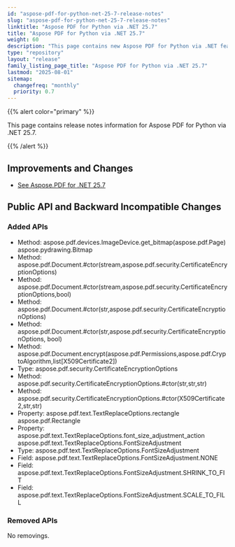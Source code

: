```yaml
---
id: "aspose-pdf-for-python-net-25-7-release-notes"
slug: "aspose-pdf-for-python-net-25-7-release-notes"
linktitle: "Aspose PDF for Python via .NET 25.7"
title: "Aspose PDF for Python via .NET 25.7"
weight: 60
description: "This page contains new Aspose PDF for Python via .NET features, enhancement, and bug fixes in 2025, version 25.7."
type: "repository"
layout: "release"
family_listing_page_title: "Aspose PDF for Python via .NET 25.7"
lastmod: "2025-08-01"
sitemap:
  changefreq: "monthly"
  priority: 0.7
---
```


{{% alert color="primary" %}}

This page contains release notes information for Aspose PDF for Python via .NET 25.7.

{{% /alert %}}

## Improvements and Changes

- [See Aspose.PDF for .NET 25.7](/pdf/net/release-notes/2025/aspose-pdf-for-net-25-7-release-notes/)

## Public API and Backward Incompatible Changes

### Added APIs
* Method: aspose.pdf.devices.ImageDevice.get_bitmap(aspose.pdf.Page) aspose.pydrawing.Bitmap
* Method: aspose.pdf.Document.#ctor(stream,aspose.pdf.security.CertificateEncryptionOptions) 
* Method: aspose.pdf.Document.#ctor(stream,aspose.pdf.security.CertificateEncryptionOptions,bool) 
* Method: aspose.pdf.Document.#ctor(str,aspose.pdf.security.CertificateEncryptionOptions) 
* Method: aspose.pdf.Document.#ctor(str,aspose.pdf.security.CertificateEncryptionOptions, bool) 
* Method: aspose.pdf.Document.encrypt(aspose.pdf.Permissions,aspose.pdf.CryptoAlgorithm,list[X509Certificate2])
* Type: aspose.pdf.security.CertificateEncryptionOptions
* Method: aspose.pdf.security.CertificateEncryptionOptions.#ctor(str,str,str)
* Method: aspose.pdf.security.CertificateEncryptionOptions.#ctor(X509Certificate2,str,str)
* Property: aspose.pdf.text.TextReplaceOptions.rectangle aspose.pdf.Rectangle
* Property: aspose.pdf.text.TextReplaceOptions.font_size_adjustment_action aspose.pdf.text.TextReplaceOptions.FontSizeAdjustment
* Type: aspose.pdf.text.TextReplaceOptions.FontSizeAdjustment
* Field: aspose.pdf.text.TextReplaceOptions.FontSizeAdjustment.NONE
* Field: aspose.pdf.text.TextReplaceOptions.FontSizeAdjustment.SHRINK_TO_FIT
* Field: aspose.pdf.text.TextReplaceOptions.FontSizeAdjustment.SCALE_TO_FILL

### Removed APIs

No removings.
